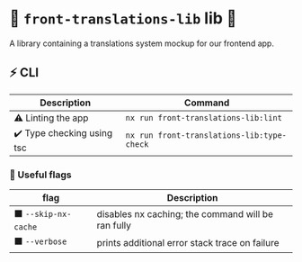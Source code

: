 # 🧩 `front-translations-lib` lib 🧩

A library containing a translations system mockup for our frontend app.

## ⚡ CLI

| Description                | Command                                    |
| -------------------------- | ------------------------------------------ |
| ⚠️ Linting the app         | `nx run front-translations-lib:lint`       |
| ✔️ Type checking using tsc | `nx run front-translations-lib:type-check` |

### 🔶 Useful flags

| flag                 | Description                                        |
| -------------------- | -------------------------------------------------- |
| ⬛ `--skip-nx-cache` | disables nx caching; the command will be ran fully |
| ⬛ `--verbose`       | prints additional error stack trace on failure     |
